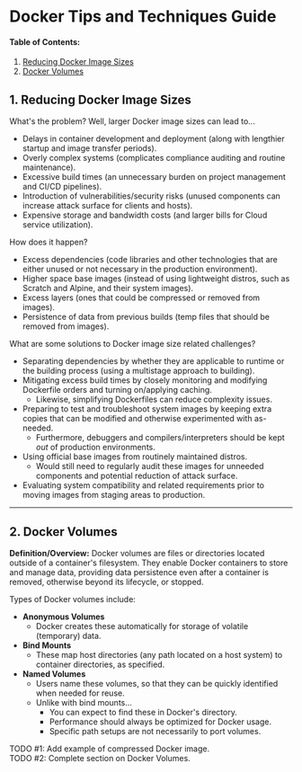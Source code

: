 # Docker Tips and Techniques Guide
  
#### Table of Contents:

1. [Reducing Docker Image Sizes](#reducing-images)
2. [Docker Volumes](#docker-volumes)
  
## 1. <a name="reducing-images">Reducing Docker Image Sizes</a>
What's the problem? Well, larger Docker image sizes can lead to...

* Delays in container development and deployment (along with lengthier startup and image transfer periods).
* Overly complex systems (complicates compliance auditing and routine maintenance).
* Excessive build times (an unnecessary burden on project management and CI/CD pipelines).
* Introduction of vulnerabilities/security risks (unused components can increase attack surface for clients and hosts).
* Expensive storage and bandwidth costs (and larger bills for Cloud service utilization).

How does it happen?
  
* Excess dependencies (code libraries and other technologies that are either unused or not necessary in the production environment).
* Higher space base images (instead of using lightweight distros, such as Scratch and Alpine, and their system images).
* Excess layers (ones that could be compressed or removed from images).
* Persistence of data from previous builds (temp files that should be removed from images).

What are some solutions to Docker image size related challenges?

* Separating dependencies by whether they are applicable to runtime or the building process (using a multistage approach to building). 
* Mitigating excess build times by closely monitoring and modifying Dockerfile orders and turning on/applying caching.
  + Likewise, simplifying Dockerfiles can reduce complexity issues. 
* Preparing to test and troubleshoot system images by keeping extra copies that can be modified and otherwise experimented with as-needed.
  + Furthermore, debuggers and compilers/interpreters should be kept *out* of production environments.
* Using official base images from routinely maintained distros.
  + Would still need to regularly audit these images for unneeded components and potential reduction of attack surface.
* Evaluating system compatibility and related requirements prior to moving images from staging areas to production.
  
<hr />

## 2. <a name="docker-volumes">Docker Volumes</a>

**Definition/Overview:** Docker volumes are files or directories located outside of a container's filesystem. They enable Docker containers to store and manage data, providing data persistence even after a container is removed, otherwise beyond its lifecycle, or stopped.
  
Types of Docker volumes include:

* **Anonymous Volumes**
  + Docker creates these automatically for storage of volatile (temporary) data.
* **Bind Mounts**
  + These map host directories (any path located on a host system) to container directories, as specified.
* **Named Volumes**
  + Users name these volumes, so that they can be quickly identified when needed for reuse.
  + Unlike with bind mounts...
    - You can expect to find these in Docker's directory.
    - Performance should always be optimized for Docker usage.
    - Specific path setups are not necessarily to port volumes.
  
TODO #1: Add example of compressed Docker image.  
TODO #2: Complete section on Docker Volumes.
